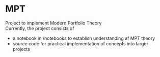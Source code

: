 # MPT
Project to implement Modern Portfolio Theory <br>
Currently, the project consists of 
* a notebook in /notebooks to establish understanding af MPT theory
* source code for practical implementation of concepts into larger projects
